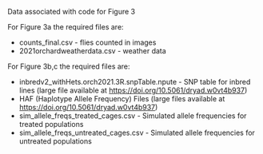 Data associated with code for Figure 3

For Figure 3a the required files are:
  -  counts_final.csv - flies counted in images 
  -  2021orchardweatherdata.csv - weather data

For Figure 3b,c the required files are:
  -  inbredv2_withHets.orch2021.3R.snpTable.npute - SNP table for inbred lines (large file available at https://doi.org/10.5061/dryad.w0vt4b937)
  -  HAF (Haplotype Allele Frequency) Files (large files available at https://doi.org/10.5061/dryad.w0vt4b937)
  -  sim_allele_freqs_treated_cages.csv - Simulated allele frequencies for treated populations
  -  sim_allele_freqs_untreated_cages.csv - Simulated allele frequencies for untreated populations
